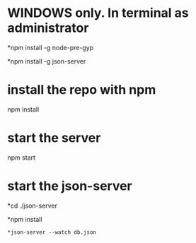 # WINDOWS only. In terminal as administrator
*npm install -g node-pre-gyp

*npm install -g json-server

# install the repo with npm
npm install

# start the server
npm start

# start the json-server
*cd ./json-server

   *npm install
   
    *json-server --watch db.json